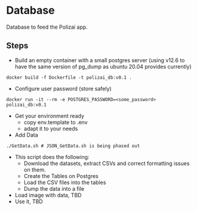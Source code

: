 # Database

Database to feed the Polizai app.

## Steps
- Build an empty container with a small postgres server (using v12.6 to have the same version of pg_dump as ubuntu 20.04 provides currently)
```
docker build -f Dockerfile -t polizai_db:v0.1 .
```
- Configure user password (store safely)
```
docker run -it --rm -e POSTGRES_PASSWORD=<some_password> polizai_db:v0.1
```
- Get your environment ready
  - copy env.template to .env
  - adapt it to your needs
- Add Data
```
./GetData.sh # JSON_GetData.sh is being phased out
```
  - This script does the following:
    - Download the datasets, extract CSVs and correct formatting issues on them.
    - Create the Tables on Postgres
    - Load the CSV files into the tables
    - Dump the data into a file
- Load image with data, TBD
- Use it, TBD
